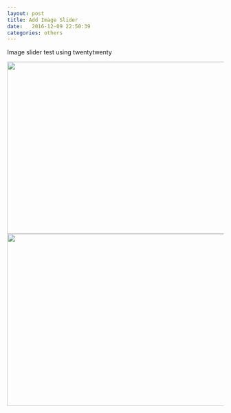 ```yaml
---
layout: post
title: Add Image Slider
date:   2016-12-09 22:50:39
categories: others
---
```


Image slider test using twentytwenty

<div id="container1" class='twentytwenty-container'>
 <img src="https://eng.ucmerced.edu/people/zhu/figs/CVPR14_lightstreak_26" width="600" height="400"/>
 <img src="https://eng.ucmerced.edu/people/zhu/figs/CVPR14_lightstreak_26" width="600" height="400"/>
</div>

<script>
$(window).load(function(){
  $("#container1").twentytwenty();
});
</script>

